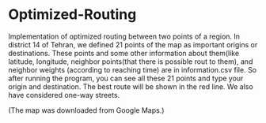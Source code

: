 # Optimized-Routing
Implementation of optimized routing between two points of a region.
In district 14 of Tehran, we defined 21 points of the map as important origins or destinations. These points and some other information about them(like latitude, longitude, neighbor points(that there is possible rout to them), and neighbor weights (according to reaching time) are in information.csv file.
So after running the program, you can see all these 21 points and type your origin and destination. The best route will be shown in the red line. We also have considered one-way streets.

(The map was downloaded from Google Maps.)
